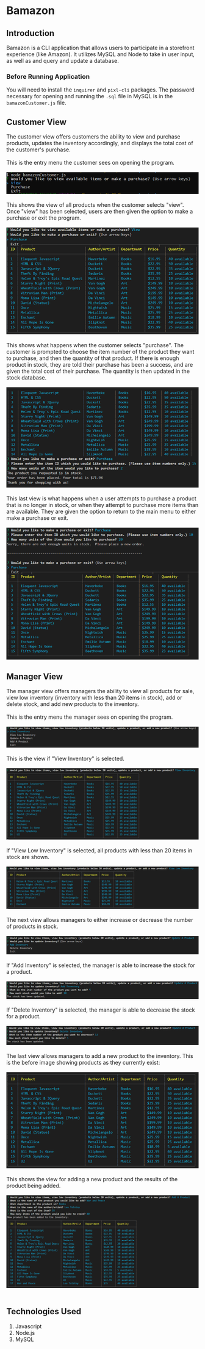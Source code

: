 # Bamazon

## Introduction ##
Bamazon is a CLI application that allows users to participate in a storefront experience (like Amazon).  It utilizes MySQL and Node to take in user input, as well as and query and update a database.
### Before Running Application ###
You will need to install the `inquirer` and `pixl-cli` packages.  The password necessary for opening and running the `.sql` file in MySQL is in the `bamazonCustomer.js` file.
## Customer View ##
The customer view offers customers the ability to view and purchase products, updates the inventory accordingly, and displays the total cost of the customer's purchase.
<br></br>
This is the entry menu the customer sees on opening the program.
<br></br>
![Customer View Intro](images/CustomerViewIntro.png)
<br></br>
This shows the view of all products when the customer selects "view".  Once "view" has been selected, users are then given the option to make a purchase or exit the program.
<br></br>
![Customer View Select](images/CustomerViewSelect.png)
<br></br>
This shows what happens when the customer selects "purchase".  The customer is prompted to choose the item number of the product they want to purchase, and then the quantity of that product.  If there is enough product in stock, they are told their purchase has been a success, and are given the total cost of their purchase.  The quantity is then updated in the stock database.
<br></br>
![Customer View Complete](images/CustomerViewComplete.png)
<br></br>
This last view is what happens when a user attempts to purchase a product that is no longer in stock, or when they attempt to purchase more items than are available.  They are given the option to return to the main menu to either make a purchase or exit.
<br></br>
![Out of Stock](images/OutofStock.png)

## Manager View ##
The manager view offers managers the ability to view all products for sale, view low inventory (inventory with less than 20 items in stock), add or delete stock, and add new products to the inventory.
<br></br>
This is the entry menu the manager sees on opening the program.
<br></br>
![Manager View Intro](images/ManagerViewIntro.png)
<br></br>
This is the view if "View Inventory" is selected.
<br></br>
![Manager View Inventory](images/ManagerViewInventory.png)
<br></br>
If "View Low Inventory" is selected, all products with less than 20 items in stock are shown.
<br></br>
![Manager Low Inventory](images/ManagerLowInventory.png)
<br></br>
The next view allows managers to either increase or decrease the number of products in stock.
<br></br>
![Manager Update Inventory](images/ManagerUpdateInventory.png)
<br></br>
If "Add Inventory" is selected, the manager is able to increase the stock for a product.
<br></br>
![Manager Add Inventory](images/ManagerAddInventory.png)
<br></br>
If "Delete Inventory" is selected, the manager is able to decrease the stock for a product.
<br></br>
![Manager Delete Inventory](images/ManagerDeleteInventory.png)
<br></br>
The last view allows managers to add a new product to the inventory.  This is the before image showing products as they currently exist:
<br></br>
![Manager Before Add](images/ManagerBeforeAdd.png)
<br></br>
This shows the view for adding a new product and the results of the product being added.
<br></br>
![Manager After Add](images/ManagerAfterAdd.png)
<br></br>
## Technologies Used
1. Javascript
2. Node.js
3. MySQL
